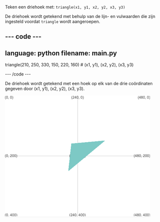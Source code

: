 Teken een driehoek met: `triangle(x1, y1, x2, y2, x3, y3)`

De driehoek wordt getekend met behulp van de lijn- en vulwaarden die zijn ingesteld voordat `triangle` wordt aangeroepen.

--- code ---
---
language: python
filename: main.py
---

  triangle(210, 250, 330, 150, 220, 160) # (x1, y1), (x2, y2), (x3, y3)

--- /code ---

De driehoek wordt getekend met een hoek op elk van de drie coördinaten gegeven door (x1, y1), (x2, y2), (x3, y3).

![Het uitvoergebied toont een driehoek met hoeken op de coördinaten uit de code.](images/example.png)

